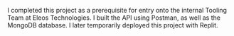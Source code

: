 I completed this project as a prerequisite for entry onto the internal Tooling Team at Eleos Technologies.
I built the API using Postman, as well as the MongoDB database. 
I later temporarily deployed this project with Replit.
